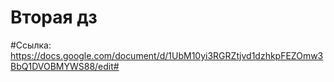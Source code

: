 # Вторая дз
#Ссылка:
https://docs.google.com/document/d/1UbM10yi3RGRZtjvd1dzhkpFEZOmw3BbQ1DVOBMYWS88/edit#
